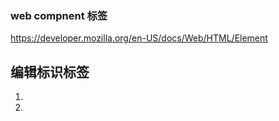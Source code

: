 


### web compnent 标签
https://developer.mozilla.org/en-US/docs/Web/HTML/Element



## 编辑标识标签
1. <del>	
2. <ins>	